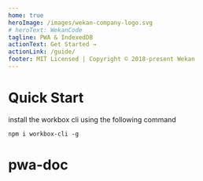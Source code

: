 ```yaml
---
home: true
heroImage: /images/wekan-company-logo.svg
# heroText: WekanCode
tagline: PWA & IndexedDB
actionText: Get Started →
actionLink: /guide/
footer: MIT Licensed | Copyright © 2018-present Wekan
---
```


# Quick Start

install the workbox cli using the following command

```npm
npm i workbox-cli -g
```
# pwa-doc
